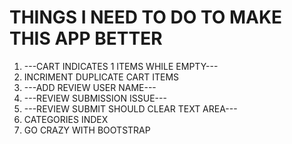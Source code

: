 # THINGS I NEED TO DO TO MAKE THIS APP BETTER

1.	---CART INDICATES 1 ITEMS WHILE EMPTY---
2.	INCRIMENT DUPLICATE CART ITEMS
3.	---ADD REVIEW USER NAME---
4.	---REVIEW SUBMISSION ISSUE---
5.	---REVIEW SUBMIT SHOULD CLEAR TEXT AREA---
6.	CATEGORIES INDEX
7.	GO CRAZY WITH BOOTSTRAP
